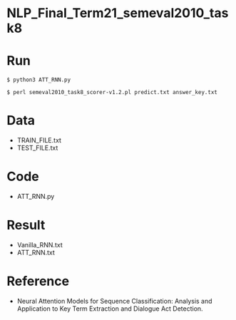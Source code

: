 # NLP_Final_Term21_semeval2010_task8
# Run
```shell
$ python3 ATT_RNN.py
```
```shell
$ perl semeval2010_task8_scorer-v1.2.pl predict.txt answer_key.txt
```
# Data
+ TRAIN_FILE.txt
+ TEST_FILE.txt
# Code
+ ATT_RNN.py
# Result
+ Vanilla_RNN.txt
+ ATT_RNN.txt
# Reference
+ Neural Attention Models for Sequence Classification: Analysis and Application to Key Term Extraction and Dialogue Act Detection.
